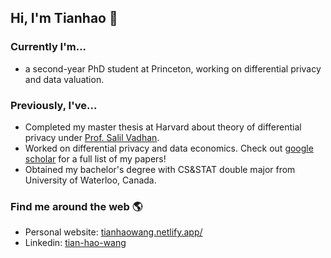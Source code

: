 ## Hi, I'm Tianhao 👋

### Currently I'm...
- a second-year PhD student at Princeton, working on differential privacy and data valuation. 

### Previously, I've...
- Completed my master thesis at Harvard about theory of differential privacy under [Prof. Salil Vadhan](https://salil.seas.harvard.edu/). 
- Worked on differential privacy and data economics. Check out [google scholar](https://scholar.google.com/citations?user=nvQOtgkAAAAJ&hl=en) for a full list of my papers!
- Obtained my bachelor's degree with CS&STAT double major from University of Waterloo, Canada. 

### Find me around the web 🌎
- Personal website: [tianhaowang.netlify.app/](https://tianhaowang.netlify.app/)
- Linkedin: [tian-hao-wang](https://www.linkedin.com/in/tian-hao-wang/)

